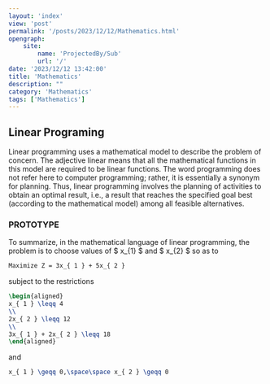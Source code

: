 ```yaml
---
layout: 'index'
view: 'post'
permalink: '/posts/2023/12/12/Mathematics.html'
opengraph:
    site:
        name: 'ProjectedBy/Sub'
        url: '/'
date: '2023/12/12 13:42:00'
title: 'Mathematics'
description: ""
category: 'Mathematics'
tags: ['Mathematics']
---
```


## Linear Programing

Linear programming uses a mathematical model to describe the problem of concern. The adjective linear means that all the mathematical functions in this model are required to be linear functions. The word programming does not refer here to computer programming; rather, it is essentially a synonym for planning. Thus, linear programming involves the planning of activities to obtain an optimal result, i.e., a result that reaches the specified goal best (according to the mathematical model) among all feasible alternatives.

### PROTOTYPE

To summarize, in the mathematical language of linear programming, the problem is to choose values of $ x\_{1} $ and $ x\_{2} $ so as to

```latex
Maximize Z = 3x_{ 1 } + 5x_{ 2 }
```

subject to the restrictions

```latex
\begin{aligned}
x_{ 1 } \leqq 4
\\
2x_{ 2 } \leqq 12
\\
3x_{ 1 } + 2x_{ 2 } \leqq 18
\end{aligned}
```

and

```latex
x_{ 1 } \geqq 0,\space\space x_{ 2 } \geqq 0
```

